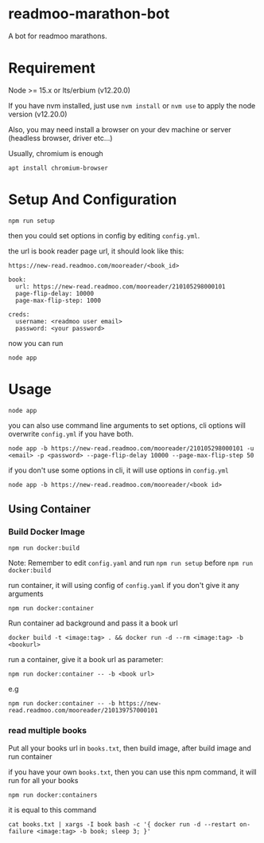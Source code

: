 # readmoo-marathon-bot

A bot for readmoo marathons.

# Requirement

Node >= 15.x or lts/erbium (v12.20.0)

If you have nvm installed, just use `nvm install` or `nvm use` to apply the node version (v12.20.0)

Also, you may need install a browser on your dev machine or server (headless browser, driver etc...)

Usually, chromium is enough 

```
apt install chromium-browser
```

# Setup And Configuration

```
npm run setup
```

then you could set options in config by editing `config.yml`.

the url is book reader page url, it should look like this:

`https://new-read.readmoo.com/mooreader/<book_id>`

```
book:
  url: https://new-read.readmoo.com/mooreader/210105298000101
  page-flip-delay: 10000
  page-max-flip-step: 1000

creds:
  username: <readmoo user email>
  password: <your password>
```

now you can run

```
node app
```

# Usage

```
node app    
```

you can also use command line arguments to set options, cli options will overwrite `config.yml` if you have both.

```
node app -b https://new-read.readmoo.com/mooreader/210105298000101 -u <email> -p <password> --page-flip-delay 10000 --page-max-flip-step 50
```

if you don't use some options in cli, it will use options in `config.yml`

```
node app -b https://new-read.readmoo.com/mooreader/<book id>
```

## Using Container

### Build Docker Image

```
npm run docker:build
```

Note: Remember to edit `config.yaml` and run `npm run setup` before `npm run docker:build`

run container, it will using config of `config.yaml` if you don't give it any arguments

```
npm run docker:container
```

Run container ad background and pass it a book url
```
docker build -t <image:tag> . && docker run -d --rm <image:tag> -b <bookurl>
```

run a container, give it a book url as parameter:
```
npm run docker:container -- -b <book url>
```

e.g
```
npm run docker:container -- -b https://new-read.readmoo.com/mooreader/210139757000101
```
### read multiple books
Put all your books url in `books.txt`, then build image, after build image and run container

if you have your own `books.txt`, then you can use this npm command, it will run for all your books

```
npm run docker:containers
```

it is equal to this command

```
cat books.txt | xargs -I book bash -c '{ docker run -d --restart on-failure <image:tag> -b book; sleep 3; }'
```

